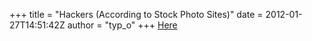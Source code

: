+++
title = "Hackers (According to Stock Photo Sites)"
date = 2012-01-27T14:51:42Z
author = "typ_o"
+++
[Here](http://www.sadanduseless.com/2011/12/stock-photo-hackers/)
